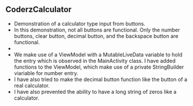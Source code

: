 ## **CoderzCalculator**

- Demonstration of a calculator type input from buttons.
- In this demonstration, not all buttons are functional. Only the number buttons, clear button, decimal button, and the backspace button are functional.
- 
- We make use of a ViewModel with a MutableLiveData<String> variable to hold the entry which is observed in the MainActivity class. I have added functions to the ViewModel, which make use of a private StringBuilder viariable for number entry.
- I have also tried to make the decimal button function like the button of a real calculator.
- I have also prevented the ability to have a long string of zeros like a calculator.
